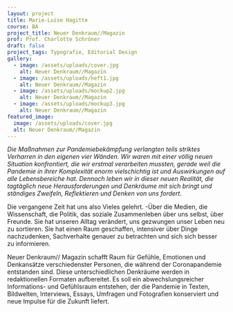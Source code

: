 ```yaml
---
layout: project
title: Marie-Luise Hagitte
course: BA
project_title: Neuer Denkraum//Magazin
prof: Prof. Charlotte Schröner
draft: false
project_tags: Typografie, Editorial Design
gallery:
  - image: /assets/uploads/cover.jpg
    alt: Neuer Denkraum//Magazin
  - image: /assets/uploads/heft1.jpg
    alt: Neuer Denkraum//Magazin
  - image: /assets/uploads/mockup2.jpg
    alt: Neuer Denkraum//Magazin
  - image: /assets/uploads/mockup3.jpg
    alt: Neuer Denkraum//Magazin
featured_image:
  image: /assets/uploads/cover.jpg
  alt: Neuer Denkraum//Magazin
---
```

*Die Maßnahmen zur Pandemiebekämpfung verlangten teils striktes Verharren in den eigenen vier Wänden. Wir waren mit einer völlig neuen Situation konfrontiert, die wir erstmal verarbeiten mussten, gerade weil die Pandemie in ihrer Komplexität enorm vielschichtig ist und Auswirkungen auf alle Lebensbereiche hat. Dennoch leben wir in dieser neuen Realität, die tagtäglich neue Herausforderungen und Denkräume mit sich bringt und ständiges Zweifeln, Reflektieren und Denken von uns fordert.* 

Die vergangene Zeit hat uns also Vieles gelehrt. -Über die Medien, die Wissenschaft, die Politik, das soziale Zusammenleben über uns selbst, über Freunde. Sie hat unseren Alltag verändert, uns gezwungen unser Leben neu zu sortieren. Sie hat einen Raum geschaffen, intensiver über Dinge nachzudenken, Sachverhalte genauer zu betrachten und sich sich besser zu informieren. 

Neuer Denkraum// Magazin schafft Raum für Gefühle, Emotionen und Denkansätze verschiedenster Personen, die während der Coronapandemie entstanden sind. Diese unterschiedlichen Denkräume werden in redaktionellen Formaten aufbereitet. Es soll ein abwechslungsreicher Informations- und Gefühlsraum entstehen, der die Pandemie in Texten, Bildwelten, Interviews, Essays, Umfragen und Fotografien konserviert und neue Impulse für die Zukunft liefert.